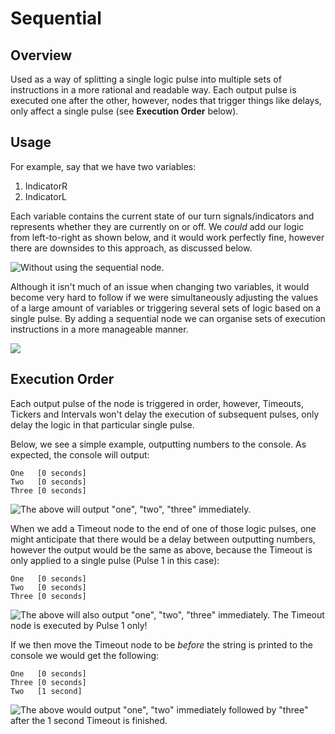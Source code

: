 # Sequential

## Overview

Used as a way of splitting a single logic pulse into multiple sets of instructions in a more rational and readable way. Each output pulse is executed one after the other, however, nodes that trigger things like delays, only affect a single pulse \(see **Execution Order** below\).

## Usage

For example, say that we have two variables:

1. IndicatorR
2. IndicatorL

Each variable contains the current state of our turn signals/indicators and represents whether they are currently on or off. We _could_ add our logic from left-to-right as shown below, and it would work perfectly fine, however there are downsides to this approach, as discussed below.

![Without using the sequential node.](../../../../.gitbook/assets/sequential-example-bad.png)

Although it isn't much of an issue when changing two variables, it would become very hard to follow if we were simultaneously adjusting the values of a large amount of variables or triggering several sets of logic based on a single pulse. By adding a sequential node we can organise sets of execution instructions in a more manageable manner.

![](../../../../.gitbook/assets/sequential-example-good.png)

## Execution Order

Each output pulse of the node is triggered in order, however, Timeouts, Tickers and Intervals won't delay the execution of subsequent pulses, only delay the logic in that particular single pulse.

Below, we see a simple example, outputting numbers to the console. As expected, the console will output:

```text
One   [0 seconds]
Two   [0 seconds]
Three [0 seconds]
```

![The above will output &quot;one&quot;, &quot;two&quot;, &quot;three&quot; immediately.](../../../../.gitbook/assets/sequential-132a.png)

When we add a Timeout node to the end of one of those logic pulses, one might anticipate that there would be a delay between outputting numbers, however the output would be the same as above, because the Timeout is only applied to a single pulse \(Pulse 1 in this case\):

```text
One   [0 seconds]
Two   [0 seconds]
Three [0 seconds]
```

![The above will also output &quot;one&quot;, &quot;two&quot;, &quot;three&quot; immediately. The Timeout node is executed by Pulse 1 only!](../../../../.gitbook/assets/sequential-123b.png)

If we then move the Timeout node to be _before_ the string is printed to the console we would get the following:

```text
One   [0 seconds]
Three [0 seconds]
Two   [1 second]
```

![The above would output &quot;one&quot;, &quot;two&quot; immediately followed by &quot;three&quot; after the 1 second Timeout is finished.](../../../../.gitbook/assets/sequential-132.png)


